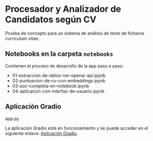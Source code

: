 # Procesador y Analizador de Candidatos según CV

Prueba de concepto para un sistema de análisis de texto de ficheros curriculum vitae.

## Notebooks en la carpeta `notebooks`

Contienen el proceso de desarrollo de la app paso a paso:

- 01-extraccion-de-datos-ner-openai-api.ipynb
- 02-puntuacion-de-cv-con-embeddings.ipynb
- 03-poc-completa-en-notebook.ipynb
- 04-aplicacion-con-interfaz-de-usuario.ipynb

## Aplicación Gradio

app.py

La aplicación Gradio está en funcionamiento y se puede acceder en el siguiente enlace: [Aplicación Gradio](https://huggingface.co/spaces/reddgr/procesador-de-cvs-gradio-app).

